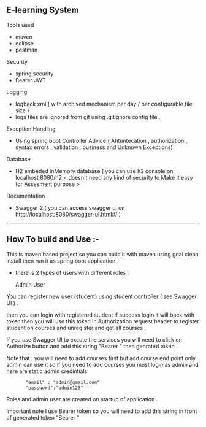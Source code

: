 E-learning System 
------------------

Tools used 

 - maven 
 - eclipse 
 - postman
 

 Security 

 - spring security 
 - Bearer JWT 


 Logging 

 - logback xml ( with archived mechanism per day / per configurable file size ) 
 - logs files are ignored from git using .gitignore config file .
 

 Exception Handling 

 - Using spring boot Controller Advice ( Ahtuntecation , authorization , syntax errors , validation , business and Unknown Exceptions)  


 Database

 - H2 embeded inMemory database ( you can use h2 console on localhost:8080/h2 < doesn't need any kind of security to Make it easy for Assesment purpose > 

 
 Documentation 

 - Swagger 2 ( you can access swagger ui on http://localhost:8080/swagger-ui.html#/ ) 

-----------------------------------------------------------------------------------------------------------------------------------------------------

 How To build and Use :- 
------------------------- 

 This is maven based project so you can build it with maven using goal clean install then run it as spring boot application. 

 - there is 2 types of users with different roles : 

    Admin
    User

  You can register new user (student) using student controller ( see Swagger UI ) .
  
  then you can login with registered student if success login it will back with token then you will use this token in Authorization request header
         to register student on courses and unregister and get all courses .

 If you use Swagger UI to excute the services you will need to click on Authorize button and add this string "Bearer " then genrated token .

 Note that :
         you will need to add courses first but add course end point only admin can use it so if you need to add courses you must login as admin and here are static admin credintials 

           "email" : "admin@gmail.com"
           "password":"admin123"

 Roles and admin user are created on startup of application .

 Important note I use Bearer token so you will need to add this string in front of generated token "Bearer "
